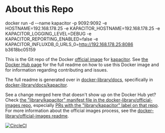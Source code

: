 # About this Repo

 docker run -d --name kapacitor -p 9092:9092 -e HOSTNAME=192.168.178.25 -e KAPACITOR_HOSTNAME=192.168.178.25 -e KAPACITOR_LOGGING_LEVEL=DEBUG -e KAPACITOR_REPORTING_ENABLED=false -e KAPACITOR_INFLUXDB_0_URLS_0=http://192.168.178.25:8086 b3618bc05159

This is the Git repo of the Docker [official image](https://docs.docker.com/docker-hub/official_repos/) for [kapacitor](https://registry.hub.docker.com/_/kapacitor/). See [the Docker Hub page](https://registry.hub.docker.com/_/kapacitor/) for the full readme on how to use this Docker image and for information regarding contributing and issues.

The full readme is generated over in [docker-library/docs](https://github.com/docker-library/docs), specifically in [docker-library/docs/kapacitor](https://github.com/docker-library/docs/tree/master/kapacitor).

See a change merged here that doesn't show up on the Docker Hub yet? Check [the "library/kapacitor" manifest file in the docker-library/official-images repo](https://github.com/docker-library/official-images/blob/master/library/kapacitor), especially [PRs with the "library/kapacitor" label on that repo](https://github.com/docker-library/official-images/labels/library%2Fkapacitor). For more information about the official images process, see the [docker-library/official-images readme](https://github.com/docker-library/official-images/blob/master/README.md).

[![CircleCI](https://circleci.com/gh/influxdata/influxdata-docker.svg?style=svg)](https://circleci.com/gh/influxdata/influxdata-docker)

<!-- THIS FILE IS GENERATED BY https://github.com/docker-library/docs/blob/master/generate-repo-stub-readme.sh -->
